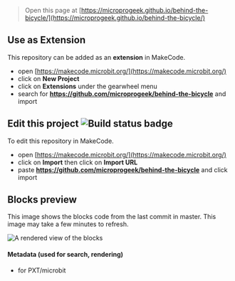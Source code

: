 
> Open this page at [https://microprogeek.github.io/behind-the-bicycle/](https://microprogeek.github.io/behind-the-bicycle/)

## Use as Extension

This repository can be added as an **extension** in MakeCode.

* open [https://makecode.microbit.org/](https://makecode.microbit.org/)
* click on **New Project**
* click on **Extensions** under the gearwheel menu
* search for **https://github.com/microprogeek/behind-the-bicycle** and import

## Edit this project ![Build status badge](https://github.com/microprogeek/behind-the-bicycle/workflows/MakeCode/badge.svg)

To edit this repository in MakeCode.

* open [https://makecode.microbit.org/](https://makecode.microbit.org/)
* click on **Import** then click on **Import URL**
* paste **https://github.com/microprogeek/behind-the-bicycle** and click import

## Blocks preview

This image shows the blocks code from the last commit in master.
This image may take a few minutes to refresh.

![A rendered view of the blocks](https://github.com/microprogeek/behind-the-bicycle/raw/master/.github/makecode/blocks.png)

#### Metadata (used for search, rendering)

* for PXT/microbit
<script src="https://makecode.com/gh-pages-embed.js"></script><script>makeCodeRender("{{ site.makecode.home_url }}", "{{ site.github.owner_name }}/{{ site.github.repository_name }}");</script>
